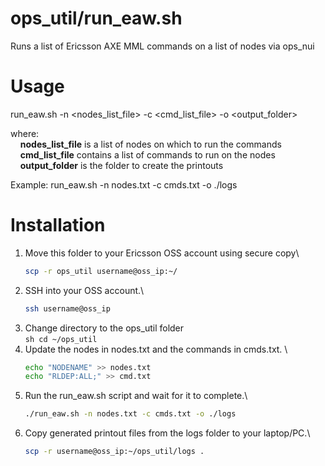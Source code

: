 # ops_util/run_eaw.sh
Runs a list of Ericsson AXE MML commands on a list of nodes via ops_nui

Usage
======================
run_eaw.sh -n <nodes_list_file> -c <cmd_list_file> -o <output_folder>

where: \
	&nbsp;&nbsp;&nbsp;&nbsp;**nodes_list_file** is a list of nodes on which to run the commands \
	&nbsp;&nbsp;&nbsp;&nbsp;**cmd_list_file** contains a list of commands to run on the nodes \
	&nbsp;&nbsp;&nbsp;&nbsp;**output_folder** is the folder to create the printouts
	
Example: 
	run_eaw.sh -n nodes.txt -c cmds.txt -o ./logs

Installation
========================
1. Move this folder to your Ericsson OSS account using secure copy\
	```sh
	scp -r ops_util username@oss_ip:~/
	```
2. SSH into your OSS account.\
	```sh
	ssh username@oss_ip
	```
2. Change directory to the ops_util folder \
     	```sh
    	cd ~/ops_util
    	```
3. Update the nodes in nodes.txt and the commands in cmds.txt. \
	```sh
	echo "NODENAME" >> nodes.txt 
	echo "RLDEP:ALL;" >> cmd.txt 
	```
4. Run the run_eaw.sh script and wait for it to complete.\
	```sh
   	./run_eaw.sh -n nodes.txt -c cmds.txt -o ./logs
	```
5. Copy generated printout files from the logs folder to your laptop/PC.\
	```sh
	scp -r username@oss_ip:~/ops_util/logs . 
	```
